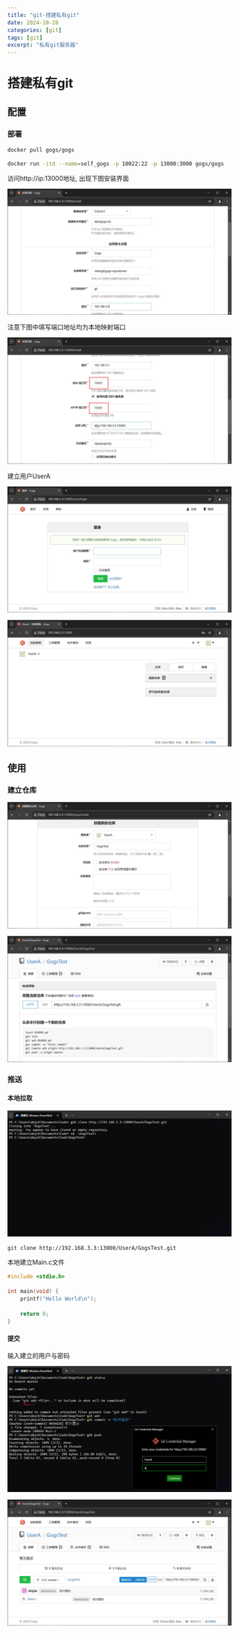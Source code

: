 ```yaml
---
title: "git-搭建私有git"
date: 2024-10-28
categories: [git]
tags: [git]
excerpt: "私有git服务器"
---
```


# 搭建私有git

## 配置

### 部署

```sh
docker pull gogs/gogs
```

```sh
docker run -itd --name=self_gogs -p 10022:22 -p 13000:3000 gogs/gogs
```

访问http://ip:13000地址, 出现下图安装界面

![](/Resource/Imgur/20241028_200526.jpg)

注意下图中填写端口地址均为本地映射端口

![](/Resource/Imgur/20241028_200627.jpg)

建立用户UserA

![](/Resource/Imgur/20241028_200858.jpg)

![](/Resource/Imgur/20241028_201335.jpg)

## 使用

### 建立仓库

![](/Resource/Imgur/20241028_201858.jpg)

![](/Resource/Imgur/20241028_201958.jpg)

### 推送

#### 本地拉取

![](/Resource/Imgur/20241028_202644.jpg)

```
git clone http://192.168.3.3:13000/UserA/GogsTest.git
```

本地建立Main.c文件

```c
#include <stdio.h>

int main(void) {
    printf("Hello World\n");

    return 0;
}
```

#### 提交

输入建立的用户与密码

![](/Resource/Imgur/20241028_202937.jpg)

![](/Resource/Imgur/20241028_203416.jpg)
